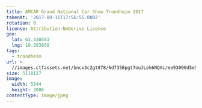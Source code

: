 ```yaml
---
title: AMCAR Grand National Car Show Trondheim 2017
takenAt: '2017-08-11T17:56:55.000Z'
rotation: 0
license: Attribution-NoDerivs License
geo:
  lat: 63.430583
  lng: 10.393858
tags:
  - trondheim
url: >-
  //images.ctfassets.net/bncv3c2gt878/6d735Bpgt7ouJLek6NQXc/ee93090d5e5330e1e3dd391d5d2e5843/amcar-grand-national-car-show-trondheim-2017_36339890642_o
size: 5118127
image:
  width: 5344
  height: 3006
contentType: image/jpeg
---
```



